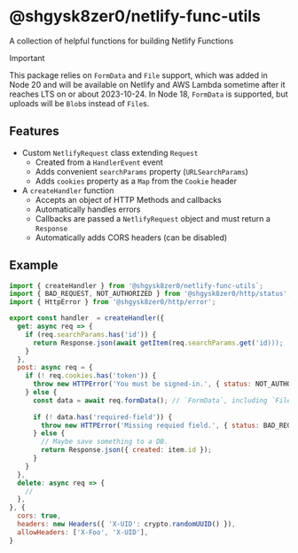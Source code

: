 # @shgysk8zer0/netlify-func-utils
 A collection of helpful functions for building Netlify Functions

> [!IMPORTANT]
> This package relies on `FormData` and `File` support, which was added in Node 20
> and will be available on Netlify and AWS Lambda sometime after it reaches LTS
> on or about 2023-10-24. In Node 18, `FormData` is supported, but uploads will
be `Blob`s instead of `File`s.

## Features
- Custom `NetlifyRequest` class extending `Request`
  - Created from a `HandlerEvent` event
  - Adds convenient `searchParams` property (`URLSearchParams`)
  - Adds `cookies` property as a `Map` from the `Cookie` header
- A `createHandler` function
  - Accepts an object of HTTP Methods and callbacks
  - Automatically handles errors
  - Callbacks are passed a `NetlifyRequest` object and must return a `Response`
  - Automatically adds CORS headers (can be disabled)
  
## Example

```js
import { createHandler } from '@shgysk8zer0/netlify-func-utils`;
import { BAD_REQUEST, NOT_AUTHORIZED } from '@shgysk8zer0/http/status';
import { HttpError } from '@shgysk8zer0/http/error';

export const handler  = createHandler({
  get: async req => {
    if (req.searchParams.has('id')) {
      return Response.json(await getItem(req.searchParams.get('id)));
    }
  },
  post: async req = {
    if (! req.cookies.has('token')) {
      throw new HTTPError('You must be signed-in.', { status: NOT_AUTHORIZED });
    } else {
      const data = await req.formData(); // `FormData`, including `File` objects
      
      if (! data.has('required-field')) {
        throw new HTTPError('Missing requied field.', { status: BAD_REQUEST });
      } else {
        // Maybe save something to a DB.
        return Response.json({ created: item.id });
      }
    }
  },
  delete: async req => {
    //
  },
}, {
  cors: true,
  headers: new Headers({ 'X-UID': crypto.randomUUID() }),
  allowHeaders: ['X-Foo', 'X-UID'],
}
```
